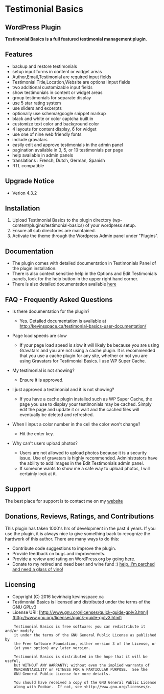 # Testimonial Basics
## WordPress Plugin

**Testimonial Basics is a full featured testimonial management plugin.**

## Features

* backup and restore testimonials
* setup input forms in content or widget areas
* Author,Email,Testimonial are required input fields
* Testimonial Title,Location,Website are optional input fields
* two additional customizable input fields
* show testimonials in content or widget areas
* group testimonials for separate display
* use 5 star rating system
* use sliders and excerpts
* optionally use schema/google snippet markup
* black and white or color captcha built in
* customize text color and background color
* 4 layouts for content display, 6 for widget
* use one of nine web friendly fonts
* include gravatars
* easily edit and approve testimonials in the admin panel
* pagination available in 3, 5, or 10 testimonials per page
* help available in admin panels
* translations : French, Dutch, German, Spanish
* RTL compatible

## Upgrade Notice
* Verion 4.3.2 


## Installation

1. Upload Testimonial Basics to the plugin directory 
   (wp-content/plugins/testimonial-basics) of your wordpress setup. 
2. Ensure all sub directories are maintained. 
3. Activate the theme through the Wordpress Admin panel under "Plugins".

## Documentation

* The plugin comes with detailed documentation in Testimonials Panel of the plugin installation.
* There is also context sensitive help in the Options and Edit Testimonials panels, look for the help button in the upper right hand corner.
* There is also detailed documentation available [here](http://kevinsspace.ca/testimonial-basics-user-documentation/)


## FAQ - Frequently Asked Questions

* Is there documentation for the plugin?
  * Yes. Detailed documentation is available at http://kevinsspace.ca/testimonial-basics-user-documentation/

* Page load speeds are slow
  * If your page load speed is slow it will likely be because you are using Gravatars and you are not using a cache plugin. It is recommended that you use a cache plugin for any site, whether or not you are using Gravatars for Testimonial Basics. I use WP Super Cache.

* My testimonial is not showing?
  * Ensure it is approved.

* I just approved a testimonial and it is not showing?
  * If you have a cache plugin installed such as WP Super Cache, the page you use to display your testimonials may be cached. Simply edit the page and update it or wait and the cached files will eventually be deleted and refreshed.

* When I input a color number in the cell the color won't change?
  * Hit the enter key.

* Why can't users upload photos?
  * Users are not allowed to upload photos because it is a security issue. Use of gravatars is highly recommended. Administrators have the ability to add images in the Edit Testimonials admin panel.
  * If someone wants to show me a safe way to upload photos, I will certainly look at it.

## Support
The best place for support is to contact me on my [website](//kevinsspace.ca/contact/)

## Donations, Reviews, Ratings, and Contributions
This plugin has taken 1000's hrs of development in the past 4 years. If you use the plugin, it is always nice to give something back to recognize the hardwork of this author. There are many ways to do this:
* Contribute code suggestions to improve the plugin.
* Provide feedback on bugs and improvements.
* Provide a review and rating on WordPress.org by going [here](https://wordpress.org/support/view/plugin-reviews/testimonial-basics).
* Donate to my retired and need beer and wine fund :) [help, I'm parched and need a glass of vino!](http://kevinsspace.ca/testimonial-basics-wordpress-plugin/)

## Licensing
* Copyright (C) 2016 kevinhaig kevinsspace.ca
* Testimonial Basics is licensed and distributed under the terms of the GNU GPLv3
* License URI: [http://www.gnu.org/licenses/quick-guide-gplv3.html](http://www.gnu.org/licenses/quick-guide-gplv3.html)
```
    Testimonial Basics is free software: you can redistribute it and/or modify
    it under the terms of the GNU General Public License as published by
    the Free Software Foundation, either version 3 of the License, or
    (at your option) any later version.

    Testimonial Basics is distributed in the hope that it will be useful,
    but WITHOUT ANY WARRANTY; without even the implied warranty of
    MERCHANTABILITY or FITNESS FOR A PARTICULAR PURPOSE.  See the
    GNU General Public License for more details.

    You should have received a copy of the GNU General Public License
    along with Foobar.  If not, see <http://www.gnu.org/licenses/>.
```